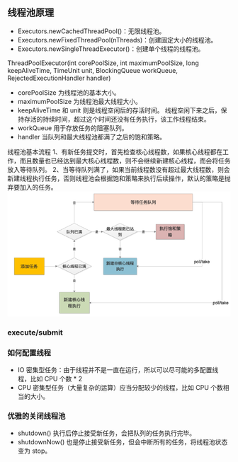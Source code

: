 ## 线程池原理

- Executors.newCachedThreadPool()：无限线程池。
- Executors.newFixedThreadPool(nThreads)：创建固定大小的线程池。
- Executors.newSingleThreadExecutor()：创建单个线程的线程池。

ThreadPoolExecutor(int corePoolSize, int maximumPoolSize, long keepAliveTime, TimeUnit unit, BlockingQueue<Runnable> workQueue, RejectedExecutionHandler handler)

- corePoolSize 为线程池的基本大小。
- maximumPoolSize 为线程池最大线程大小。
- keepAliveTime 和 unit 则是线程空闲后的存活时间。 线程空闲下来之后，保持存活的持续时间，超过这个时间还没有任务执行，该工作线程结束。
- workQueue 用于存放任务的阻塞队列。
- handler 当队列和最大线程池都满了之后的饱和策略。


线程池基本流程
1、有新任务提交时，首先检查核心线程数，如果核心线程都在工作，而且数量也已经达到最大核心线程数，则不会继续新建核心线程，而会将任务放入等待队列。
2、当等待队列满了，如果当前线程数没有超过最大线程数，则会新建线程执行任务，否则线程池会根据饱和策略来执行后续操作，默认的策略是抛弃要加入的任务。
![](
  ./xcc.png)

### execute/submit


### 如何配置线程
- IO 密集型任务：由于线程并不是一直在运行，所以可以尽可能的多配置线程，比如 CPU 个数 * 2
- CPU 密集型任务（大量复杂的运算）应当分配较少的线程，比如 CPU 个数相当的大小。

### 优雅的关闭线程池
- shutdown() 执行后停止接受新任务，会把队列的任务执行完毕。
- shutdownNow() 也是停止接受新任务，但会中断所有的任务，将线程池状态变为 stop。

